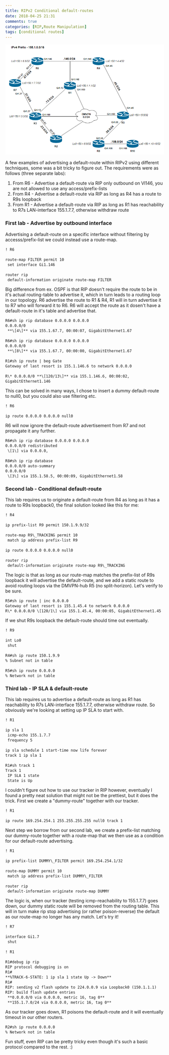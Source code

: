 ```yaml
---
title: RIPv2 Conditional default-routes
date: 2018-04-25 21:31
comments: true
categories: [RIP,Route Manipulation]
tags: [conditional routes]
---
```

![](/assets/images/2018/04/full_topology.png)

A few examples of advertising a default-route within RIPv2 using different techniques, some was a bit tricky to figure out. The requirements were as follows (three separate labs):

1.  From R6 - Advertise a default-route via RIP only outbound on Vl146, you are not allowed to use any access/prefix-lists
2.  From R4 - Advertise a default-route via RIP as long as R4 has a route to R9s loopback
3.  From R1 - Advertise a default-route via RIP as long as R1 has reachability to R7s LAN-interface 155.1.7.7, otherwise withdraw route

### First lab - Advertise by outbound interface

Advertising a default-route on a specific interface without filtering by accesss/prefix-list we could instead use a route-map.

```
! R6

route-map FILTER permit 10
 set interface Gi1.146

router rip
 default-information originate route-map FILTER
```

Big difference from ex. OSPF is that RIP doesn't require the route to be in it's actual routing-table to advertise it, which in turn leads to a routing loop in our topology. R6 advertise the route to R1 & R4, R1 will in turn advertise it to R7 who will forward it to R6. R6 will accept the route as it dosen't have a default-route in it's table and advertise that.

```
R6#sh ip rip database 0.0.0.0 0.0.0.0
0.0.0.0/0
 **\[4\]** via 155.1.67.7, 00:00:07, GigabitEthernet1.67

R6#sh ip rip database 0.0.0.0 0.0.0.0
0.0.0.0/0
 **\[8\]** via 155.1.67.7, 00:00:00, GigabitEthernet1.67

R1#sh ip route | beg Gate
Gateway of last resort is 155.1.146.6 to network 0.0.0.0

R\* 0.0.0.0/0 **\[120/13\]** via 155.1.146.6, 00:00:02, GigabitEthernet1.146
```

This can be solved in many ways, I chose to insert a dummy default-route to null0, but you could also use filtering etc.

```
! R6

ip route 0.0.0.0 0.0.0.0 null0
```

R6 will now ignore the default-route advertisement from R7 and not propagate it any further.

```
R6#sh ip rip database 0.0.0.0 0.0.0.0
0.0.0.0/0 redistributed
 \[1\] via 0.0.0.0,

R8#sh ip rip database 
0.0.0.0/0 auto-summary
0.0.0.0/0
 \[3\] via 155.1.58.5, 00:00:09, GigabitEthernet1.58
```

### Second lab - Conditional default-route

This lab requires us to originate a default-route from R4 as long as it has a route to R9s loopback0, the final solution looked like this for me:

```
! R4

ip prefix-list R9 permit 150.1.9.9/32

route-map R9\_TRACKING permit 10
 match ip address prefix-list R9

ip route 0.0.0.0 0.0.0.0 null0

router rip
 default-information originate route-map R9\_TRACKING
```

The logic is that as long as our route-map matches the prefix-list of R9s loopback it will advertise the default-route, and we add a static route to avoid routing loops via the DMVPN-hub R5 (no split-horizon). Let's verify to be sure.

```
R5#sh ip route | inc 0.0.0.0
Gateway of last resort is 155.1.45.4 to network 0.0.0.0
R\* 0.0.0.0/0 \[120/1\] via 155.1.45.4, 00:00:05, GigabitEthernet1.45
```

If we shut R9s loopback the default-route should time out eventually.

```
! R9

int Lo0
 shut

R4#sh ip route 150.1.9.9
% Subnet not in table

R5#sh ip route 0.0.0.0 
% Network not in table
```

### Third lab - IP SLA & default-route

This lab requires us to advertise a default-route as long as R1 has reachability to R7s LAN-interface 155.1.7.7, otherwise withdraw route. So obviously we're looking at setting up IP SLA to start with.

```
! R1

ip sla 1
 icmp-echo 155.1.7.7
 frequency 5

ip sla schedule 1 start-time now life forever
track 1 ip sla 1

R1#sh track 1
Track 1
 IP SLA 1 state
 State is Up
```

I couldn't figure out how to use our tracker in RIP however, eventually I found a pretty neat solution that might not be the prettiest, but it does the trick. First we create a "dummy-route" together with our tracker.

```
! R1

ip route 169.254.254.1 255.255.255.255 null0 track 1
```

Next step we borrow from our second lab, we create a prefix-list matching our dummy-route together with a route-map that we then use as a condition for our default-route advertising.

```
! R1

ip prefix-list DUMMY\_FILTER permit 169.254.254.1/32

route-map DUMMY permit 10
 match ip address prefix-list DUMMY\_FILTER

router rip
 default-information originate route-map DUMMY
```

The logic is, when our tracker (testing icmp-reachability to 155.1.7.7) goes down, our dummy static route will be removed from the routing table. This will in turn make rip stop advertising (or rather poison-reverse) the default as our route-map no longer has any match. Let's try it!

```
! R7

interface Gi1.7
 shut

! R1

R1#debug ip rip
RIP protocol debugging is on
R1#
**%TRACK-6-STATE: 1 ip sla 1 state Up -> Down**
R1#
RIP: sending v2 flash update to 224.0.0.9 via Loopback0 (150.1.1.1)
RIP: build flash update entries
 **0.0.0.0/0 via 0.0.0.0, metric 16, tag 0**
 **155.1.7.0/24 via 0.0.0.0, metric 16, tag 0**
```

As our tracker goes down, R1 poisons the default-route and it will eventually timeout in our other routers.

```
R2#sh ip route 0.0.0.0 
% Network not in table
```

Fun stuff, even RIP can be pretty tricky even though it's such a basic protocol compared to the rest. :)
